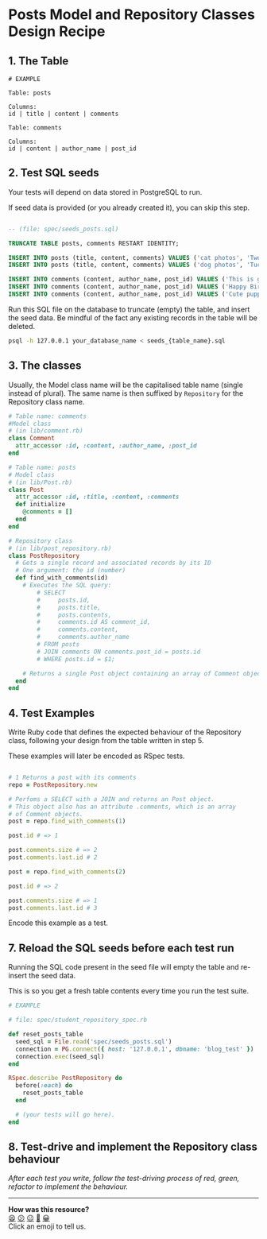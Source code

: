 # Posts Model and Repository Classes Design Recipe

## 1. The Table

```
# EXAMPLE

Table: posts

Columns:
id | title | content | comments

Table: comments

Columns:
id | content | author_name | post_id
```

## 2. Test SQL seeds

Your tests will depend on data stored in PostgreSQL to run.

If seed data is provided (or you already created it), you can skip this step.

```sql

-- (file: spec/seeds_posts.sql)

TRUNCATE TABLE posts, comments RESTART IDENTITY;

INSERT INTO posts (title, content, comments) VALUES ('cat photos', 'Two years old!', 2);
INSERT INTO posts (title, content, comments) VALUES ('dog photos', 'Tuck as a puppy', 5);

INSERT INTO comments (content, author_name, post_id) VALUES ('This is great!', 'Jack', 1);
INSERT INTO comments (content, author_name, post_id) VALUES ('Happy Birthday Shrimp!', 'Rachel', 1);
INSERT INTO comments (content, author_name, post_id) VALUES ('Cute puppy!', 'Tez', 2);
```

Run this SQL file on the database to truncate (empty) the table, and insert the seed data. Be mindful of the fact any existing records in the table will be deleted.

```bash
psql -h 127.0.0.1 your_database_name < seeds_{table_name}.sql
```

## 3. The classes

Usually, the Model class name will be the capitalised table name (single instead of plural). The same name is then suffixed by `Repository` for the Repository class name.

```ruby
# Table name: comments
#Model class
# (in lib/comment.rb)
class Comment
  attr_accessor :id, :content, :author_name, :post_id
end

# Table name: posts
# Model class
# (in lib/Post.rb)
class Post
  attr_accessor :id, :title, :content, :comments
  def initialize
    @comments = []
  end
end

# Repository class
# (in lib/post_repository.rb)
class PostRepository
  # Gets a single record and associated records by its ID
  # One argument: the id (number)
  def find_with_comments(id)
    # Executes the SQL query:
        # SELECT 
        #     posts.id,
        #     posts.title,
        #     posts.contents,
        #     comments.id AS comment_id,
        #     comments.content,
        #     comments.author_name
        # FROM posts
        # JOIN comments ON comments.post_id = posts.id
        # WHERE posts.id = $1;

    # Returns a single Post object containing an array of Comment objects.
  end
end

```

## 4. Test Examples

Write Ruby code that defines the expected behaviour of the Repository class, following your design from the table written in step 5.

These examples will later be encoded as RSpec tests.

```ruby

# 1 Returns a post with its comments
repo = PostRepository.new

# Perfoms a SELECT with a JOIN and returns an Post object.
# This object also has an attribute .comments, which is an array
# of Comment objects.
post = repo.find_with_comments(1)

post.id # => 1

post.comments.size # => 2
post.comments.last.id # 2

post = repo.find_with_comments(2)

post.id # => 2

post.comments.size # => 1
post.comments.last.id # 3

```

Encode this example as a test.

## 7. Reload the SQL seeds before each test run

Running the SQL code present in the seed file will empty the table and re-insert the seed data.

This is so you get a fresh table contents every time you run the test suite.

```ruby
# EXAMPLE

# file: spec/student_repository_spec.rb

def reset_posts_table
  seed_sql = File.read('spec/seeds_posts.sql')
  connection = PG.connect({ host: '127.0.0.1', dbname: 'blog_test' })
  connection.exec(seed_sql)
end

RSpec.describe PostRepository do
  before(:each) do 
    reset_posts_table
  end

  # (your tests will go here).
end
```

## 8. Test-drive and implement the Repository class behaviour

_After each test you write, follow the test-driving process of red, green, refactor to implement the behaviour._

<!-- BEGIN GENERATED SECTION DO NOT EDIT -->

---

**How was this resource?**  
[😫](https://airtable.com/shrUJ3t7KLMqVRFKR?prefill_Repository=makersacademy%2Fdatabases&prefill_File=resources%2Frepository_class_recipe_template.md&prefill_Sentiment=😫) [😕](https://airtable.com/shrUJ3t7KLMqVRFKR?prefill_Repository=makersacademy%2Fdatabases&prefill_File=resources%2Frepository_class_recipe_template.md&prefill_Sentiment=😕) [😐](https://airtable.com/shrUJ3t7KLMqVRFKR?prefill_Repository=makersacademy%2Fdatabases&prefill_File=resources%2Frepository_class_recipe_template.md&prefill_Sentiment=😐) [🙂](https://airtable.com/shrUJ3t7KLMqVRFKR?prefill_Repository=makersacademy%2Fdatabases&prefill_File=resources%2Frepository_class_recipe_template.md&prefill_Sentiment=🙂) [😀](https://airtable.com/shrUJ3t7KLMqVRFKR?prefill_Repository=makersacademy%2Fdatabases&prefill_File=resources%2Frepository_class_recipe_template.md&prefill_Sentiment=😀)  
Click an emoji to tell us.

<!-- END GENERATED SECTION DO NOT EDIT -->